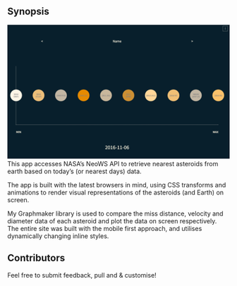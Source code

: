## Synopsis
![Image Preview of Live Site](./preview.png)
This app accesses NASA’s NeoWS API to retrieve nearest asteroids from earth based on today’s (or nearest days) data.

The app is built with the latest browsers in mind, using CSS transforms and animations to render visual representations of the asteroids (and Earth) on screen.

My Graphmaker library is used to compare the miss distance, velocity and diameter data of each asteroid and plot the data on screen respectively.
The entire site was built with the mobile first approach, and utilises dynamically changing inline styles.


## Contributors

Feel free to submit feedback, pull and & customise!
